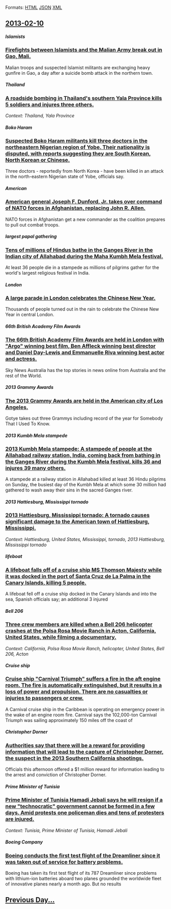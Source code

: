 
Formats: [HTML](2013/02/10/index.html)  [JSON](2013/02/10/index.json)  [XML](2013/02/10/index.xml)  

## [2013-02-10](/news/2013/02/10/index.md)

##### Islamists
### [Firefights between Islamists and the Malian Army break out in Gao, Mali. ](/news/2013/02/10/firefights-between-islamists-and-the-malian-army-break-out-in-gao-mali.md)
Malian troops and suspected Islamist militants are exchanging heavy gunfire in Gao, a day after a suicide bomb attack in the northern town.

##### Thailand
### [A roadside bombing in Thailand's southern Yala Province kills 5 soldiers and injures three others. ](/news/2013/02/10/a-roadside-bombing-in-thailand-s-southern-yala-province-kills-5-soldiers-and-injures-three-others.md)
_Context: Thailand, Yala Province_

##### Boko Haram
### [Suspected Boko Haram militants kill three doctors in the northeastern Nigerian region of Yobe. Their nationality is disputed, with reports suggesting they are South Korean, North Korean or Chinese. ](/news/2013/02/10/suspected-boko-haram-militants-kill-three-doctors-in-the-northeastern-nigerian-region-of-yobe-their-nationality-is-disputed-with-reports-s.md)
Three doctors - reportedly from North Korea - have been killed in an attack in the north-eastern Nigerian state of Yobe, officials say.

##### American
### [American general Joseph F. Dunford, Jr. takes over command of NATO forces in Afghanistan, replacing John R. Allen. ](/news/2013/02/10/american-general-joseph-f-dunford-jr-takes-over-command-of-nato-forces-in-afghanistan-replacing-john-r-allen.md)
NATO forces in Afghanistan get a new commander as the coalition prepares to pull out combat troops.

##### largest papal gathering
### [Tens of millions of Hindus bathe in the Ganges River in the Indian city of Allahabad during the Maha Kumbh Mela festival. ](/news/2013/02/10/tens-of-millions-of-hindus-bathe-in-the-ganges-river-in-the-indian-city-of-allahabad-during-the-maha-kumbh-mela-festival.md)
At least 36 people die in a stampede as millions of pilgrims gather for the world&#039;s largest religious festival in India.

##### London
### [A large parade in London celebrates the Chinese New Year. ](/news/2013/02/10/a-large-parade-in-london-celebrates-the-chinese-new-year.md)
Thousands of people turned out in the rain to celebrate the Chinese New Year in central London.

##### 66th British Academy Film Awards
### [The 66th British Academy Film Awards are held in London with "Argo" winning best film, Ben Affleck winning best director and Daniel Day-Lewis and Emmanuelle Riva winning best actor and actress. ](/news/2013/02/10/the-66th-british-academy-film-awards-are-held-in-london-with-argo-winning-best-film-ben-affleck-winning-best-director-and-daniel-day-lewi.md)
Sky News Australia has the top stories in news online from Australia and the rest of the World.

##### 2013 Grammy Awards
### [The 2013 Grammy Awards are held in the American city of Los Angeles. ](/news/2013/02/10/the-2013-grammy-awards-are-held-in-the-american-city-of-los-angeles.md)
Gotye takes out three Grammys including record of the year for Somebody That I Used To Know.

##### 2013 Kumbh Mela stampede
### [2013 Kumbh Mela stampede: A stampede of people at the Allahabad railway station, India, coming back from bathing in the Ganges River during the Kumbh Mela festival, kills 36 and injures 39 many others. ](/news/2013/02/10/2013-kumbh-mela-stampede-a-stampede-of-people-at-the-allahabad-railway-station-india-coming-back-from-bathing-in-the-ganges-river-during.md)
A stampede at a railway station in Allahabad killed at least 36 Hindu pilgrims on Sunday, the busiest day of the Kumbh Mela at which some 30 million had gathered to wash away their sins in the sacred Ganges river.

##### 2013 Hattiesburg, Mississippi tornado
### [2013 Hattiesburg, Mississippi tornado: A tornado causes significant damage to the American town of Hattiesburg, Mississippi. ](/news/2013/02/10/2013-hattiesburg-mississippi-tornado-a-tornado-causes-significant-damage-to-the-american-town-of-hattiesburg-mississippi.md)
_Context: Hattiesburg, United States, Mississippi, tornado, 2013 Hattiesburg, Mississippi tornado_

##### lifeboat
### [A lifeboat falls off of a cruise ship MS Thomson Majesty while it was docked in the port of Santa Cruz de La Palma in the Canary Islands, killing 5 people. ](/news/2013/02/10/a-lifeboat-falls-off-of-a-cruise-ship-ms-thomson-majesty-while-it-was-docked-in-the-port-of-santa-cruz-de-la-palma-in-the-canary-islands-ki.md)
A lifeboat fell off a cruise ship docked in the Canary Islands and into the sea, Spanish officials say; an additional 3 injured

##### Bell 206
### [Three crew members are killed when a Bell 206 helicopter crashes at the Polsa Rosa Movie Ranch in Acton, California, United States, while filming a documentary. ](/news/2013/02/10/three-crew-members-are-killed-when-a-bell-206-helicopter-crashes-at-the-polsa-rosa-movie-ranch-in-acton-california-united-states-while-fi.md)
_Context: California, Polsa Rosa Movie Ranch, helicopter, United States, Bell 206, Acton_

##### Cruise ship
### [Cruise ship "Carnival Triumph" suffers a fire in the aft engine room. The fire is automatically extinguished, but it results in a loss of power and propulsion. There are no casualties or injuries to passengers or crew. ](/news/2013/02/10/cruise-ship-carnival-triumph-suffers-a-fire-in-the-aft-engine-room-the-fire-is-automatically-extinguished-but-it-results-in-a-loss-of-po.md)
A Carnival cruise ship in the Caribbean is operating on emergency power in the wake of an engine room fire. Carnival says the 102,000-ton Carnival Triumph was sailing approximately 150 miles off the coast of

##### Christopher Dorner
### [Authorities say that there will be a reward for providing information that will lead to the capture of Christopher Dorner, the suspect in the 2013 Southern California shootings. ](/news/2013/02/10/authorities-say-that-there-will-be-a-reward-for-providing-information-that-will-lead-to-the-capture-of-christopher-dorner-the-suspect-in-th.md)
Officials this afternoon offered a $1 million reward for information leading to the arrest and conviction of Christopher Dorner.

##### Prime Minister of Tunisia
### [Prime Minister of Tunisia Hamadi Jebali says he will resign if a new "technocratic" government cannot be formed in a few days. Amid protests one policeman dies and tens of protesters are injured. ](/news/2013/02/10/prime-minister-of-tunisia-hamadi-jebali-says-he-will-resign-if-a-new-technocratic-government-cannot-be-formed-in-a-few-days-amid-protests.md)
_Context: Tunisia, Prime Minister of Tunisia, Hamadi Jebali_

##### Boeing Company
### [Boeing conducts the first test flight of the Dreamliner since it was taken out of service for battery problems. ](/news/2013/02/10/boeing-conducts-the-first-test-flight-of-the-dreamliner-since-it-was-taken-out-of-service-for-battery-problems.md)
Boeing has taken its first test flight of its 787 Dreamliner since problems with lithium-ion batteries aboard two planes grounded the worldwide fleet of innovative planes nearly a month ago. But no results

## [Previous Day...](/news/2013/02/9/index.md)

